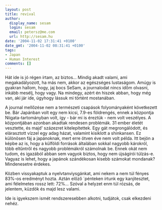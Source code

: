 ```yaml
---
layout: post
title: revival
author:
  display_name: sesam
  login: sesam
  email: petersz@me.com
  url: http://sesam.hu
date: '2004-11-02 17:31:41 +0100'
date_gmt: '2004-11-02 08:31:41 +0100'
tags:
- Japan
- Human Interest
comments: []
---
```


Hát ide is jó régen írtam, az biztos... Mindig akadt valami, ami megakadályozott, ha más nem, akkor az egészséges lustaságom. Amúgy is gyakran hallom, hogy, jaj bocs SeSam, a journalodat nincs időm olvasni, inkább mesélj, hogy vagy. Na mindegy, azért én hiszek abban, hogy még van, aki jár ide, úgyhogy lássuk mi történt mostanában.

A journal mellőzése nem a természeti csapások folyományaként következett be. Bár Japánban volt egy nem kicsi, 7.9-es földrengés, ennek a központja Niigata-tartományban volt, így - bár mi is éreztük - nem volt veszélyes. A központjában azonban akadtak rendesen problémák. 31 ember életét vesztette, és majd' százezret kitelepítettek. Egy gát megrongálódott, és elárasztott vízzel egy adag házat, valamint kisiklott a shinkansen. Ez különösen fáj a japánoknak, mert erre ötven éve nem volt példa. Itt bejön a képbe az is, hogy a külföldi források általában sokkal nagyobb károkról, több eltűntről és nagyobb problémákról számolnak be. Ennek okát nem tudom, és igazából abban sem vagyok biztos, hogy nem újságírói túlzás-e. Vagyaz is lehet, hogy a japánok szándékosan kisebb számokat mondanak? Mindenesetre érdekes.

Közben vissyakaptuk a nyelvtanviysgánkat, ami nekem a nem túl fényes 83%-os eredményt hozta. Aztán előző ´pénteken írtunk egy kanjitesztet, ami félelmetes rossz lett: 72%... Szóval a helyzet enm túl rózsás, de jelentem, küzdök és majd lesz valami.

Ide is igyekszem ismét rendszeresebben alkotni, tudjátok, csak elkezdeni nehéz.
